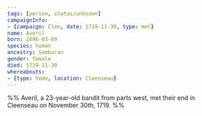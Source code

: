```yaml
---
tags: [person, status/unknown]
campaignInfo:
- {campaign: Clee, date: 1719-11-30, type: met}
name: Averil
born: 1696-03-09
species: human
ancestry: Sembaran
gender: female
died: 1719-11-30
whereabouts:
- {type: home, location: Cleenseau}
---
```


%% Averil, a 23-year-old bandit from parts west, met their end in Cleenseau on November 30th, 1719. %%
